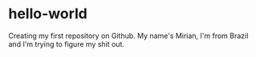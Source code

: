 # hello-world
Creating my first repository on Github.
My name's Mirian, I'm from Brazil and I'm trying to figure my shit out.
